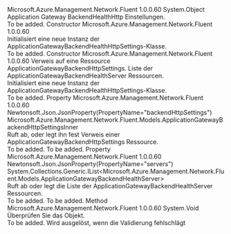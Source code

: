 <Type Name="ApplicationGatewayBackendHealthHttpSettings" FullName="Microsoft.Azure.Management.Network.Fluent.Models.ApplicationGatewayBackendHealthHttpSettings">
  <TypeSignature Language="C#" Value="public class ApplicationGatewayBackendHealthHttpSettings" />
  <TypeSignature Language="ILAsm" Value=".class public auto ansi beforefieldinit ApplicationGatewayBackendHealthHttpSettings extends System.Object" />
  <TypeSignature Language="DocId" Value="T:Microsoft.Azure.Management.Network.Fluent.Models.ApplicationGatewayBackendHealthHttpSettings" />
  <TypeSignature Language="VB.NET" Value="Public Class ApplicationGatewayBackendHealthHttpSettings" />
  <TypeSignature Language="F#" Value="type ApplicationGatewayBackendHealthHttpSettings = class" />
  <AssemblyInfo>
    <AssemblyName>Microsoft.Azure.Management.Network.Fluent</AssemblyName>
    <AssemblyVersion>1.0.0.60</AssemblyVersion>
  </AssemblyInfo>
  <Base>
    <BaseTypeName>System.Object</BaseTypeName>
  </Base>
  <Interfaces />
  <Docs>
    <summary>
            Application Gateway BackendHealthHttp Einstellungen.
            </summary>
    <remarks>To be added.</remarks>
  </Docs>
  <Members>
    <Member MemberName=".ctor">
      <MemberSignature Language="C#" Value="public ApplicationGatewayBackendHealthHttpSettings ();" />
      <MemberSignature Language="ILAsm" Value=".method public hidebysig specialname rtspecialname instance void .ctor() cil managed" />
      <MemberSignature Language="DocId" Value="M:Microsoft.Azure.Management.Network.Fluent.Models.ApplicationGatewayBackendHealthHttpSettings.#ctor" />
      <MemberSignature Language="VB.NET" Value="Public Sub New ()" />
      <MemberType>Constructor</MemberType>
      <AssemblyInfo>
        <AssemblyName>Microsoft.Azure.Management.Network.Fluent</AssemblyName>
        <AssemblyVersion>1.0.0.60</AssemblyVersion>
      </AssemblyInfo>
      <Parameters />
      <Docs>
        <summary>
            Initialisiert eine neue Instanz der ApplicationGatewayBackendHealthHttpSettings-Klasse.
            </summary>
        <remarks>To be added.</remarks>
      </Docs>
    </Member>
    <Member MemberName=".ctor">
      <MemberSignature Language="C#" Value="public ApplicationGatewayBackendHealthHttpSettings (Microsoft.Azure.Management.Network.Fluent.Models.ApplicationGatewayBackendHttpSettingsInner backendHttpSettings = null, System.Collections.Generic.IList&lt;Microsoft.Azure.Management.Network.Fluent.Models.ApplicationGatewayBackendHealthServer&gt; servers = null);" />
      <MemberSignature Language="ILAsm" Value=".method public hidebysig specialname rtspecialname instance void .ctor(class Microsoft.Azure.Management.Network.Fluent.Models.ApplicationGatewayBackendHttpSettingsInner backendHttpSettings, class System.Collections.Generic.IList`1&lt;class Microsoft.Azure.Management.Network.Fluent.Models.ApplicationGatewayBackendHealthServer&gt; servers) cil managed" />
      <MemberSignature Language="DocId" Value="M:Microsoft.Azure.Management.Network.Fluent.Models.ApplicationGatewayBackendHealthHttpSettings.#ctor(Microsoft.Azure.Management.Network.Fluent.Models.ApplicationGatewayBackendHttpSettingsInner,System.Collections.Generic.IList{Microsoft.Azure.Management.Network.Fluent.Models.ApplicationGatewayBackendHealthServer})" />
      <MemberSignature Language="VB.NET" Value="Public Sub New (Optional backendHttpSettings As ApplicationGatewayBackendHttpSettingsInner = null, Optional servers As IList(Of ApplicationGatewayBackendHealthServer) = null)" />
      <MemberSignature Language="F#" Value="new Microsoft.Azure.Management.Network.Fluent.Models.ApplicationGatewayBackendHealthHttpSettings : Microsoft.Azure.Management.Network.Fluent.Models.ApplicationGatewayBackendHttpSettingsInner * System.Collections.Generic.IList&lt;Microsoft.Azure.Management.Network.Fluent.Models.ApplicationGatewayBackendHealthServer&gt; -&gt; Microsoft.Azure.Management.Network.Fluent.Models.ApplicationGatewayBackendHealthHttpSettings" Usage="new Microsoft.Azure.Management.Network.Fluent.Models.ApplicationGatewayBackendHealthHttpSettings (backendHttpSettings, servers)" />
      <MemberType>Constructor</MemberType>
      <AssemblyInfo>
        <AssemblyName>Microsoft.Azure.Management.Network.Fluent</AssemblyName>
        <AssemblyVersion>1.0.0.60</AssemblyVersion>
      </AssemblyInfo>
      <Parameters>
        <Parameter Name="backendHttpSettings" Type="Microsoft.Azure.Management.Network.Fluent.Models.ApplicationGatewayBackendHttpSettingsInner" />
        <Parameter Name="servers" Type="System.Collections.Generic.IList&lt;Microsoft.Azure.Management.Network.Fluent.Models.ApplicationGatewayBackendHealthServer&gt;" />
      </Parameters>
      <Docs>
        <param name="backendHttpSettings">Verweis auf eine Ressource ApplicationGatewayBackendHttpSettings.</param>
        <param name="servers">Liste der ApplicationGatewayBackendHealthServer Ressourcen.</param>
        <summary>
            Initialisiert eine neue Instanz der ApplicationGatewayBackendHealthHttpSettings-Klasse.
            </summary>
        <remarks>To be added.</remarks>
      </Docs>
    </Member>
    <Member MemberName="BackendHttpSettings">
      <MemberSignature Language="C#" Value="public Microsoft.Azure.Management.Network.Fluent.Models.ApplicationGatewayBackendHttpSettingsInner BackendHttpSettings { get; set; }" />
      <MemberSignature Language="ILAsm" Value=".property instance class Microsoft.Azure.Management.Network.Fluent.Models.ApplicationGatewayBackendHttpSettingsInner BackendHttpSettings" />
      <MemberSignature Language="DocId" Value="P:Microsoft.Azure.Management.Network.Fluent.Models.ApplicationGatewayBackendHealthHttpSettings.BackendHttpSettings" />
      <MemberSignature Language="VB.NET" Value="Public Property BackendHttpSettings As ApplicationGatewayBackendHttpSettingsInner" />
      <MemberSignature Language="F#" Value="member this.BackendHttpSettings : Microsoft.Azure.Management.Network.Fluent.Models.ApplicationGatewayBackendHttpSettingsInner with get, set" Usage="Microsoft.Azure.Management.Network.Fluent.Models.ApplicationGatewayBackendHealthHttpSettings.BackendHttpSettings" />
      <MemberType>Property</MemberType>
      <AssemblyInfo>
        <AssemblyName>Microsoft.Azure.Management.Network.Fluent</AssemblyName>
        <AssemblyVersion>1.0.0.60</AssemblyVersion>
      </AssemblyInfo>
      <Attributes>
        <Attribute>
          <AttributeName>Newtonsoft.Json.JsonProperty(PropertyName="backendHttpSettings")</AttributeName>
        </Attribute>
      </Attributes>
      <ReturnValue>
        <ReturnType>Microsoft.Azure.Management.Network.Fluent.Models.ApplicationGatewayBackendHttpSettingsInner</ReturnType>
      </ReturnValue>
      <Docs>
        <summary>
            Ruft ab, oder legt ihn fest Verweis einer ApplicationGatewayBackendHttpSettings Ressource.
            </summary>
        <value>To be added.</value>
        <remarks>To be added.</remarks>
      </Docs>
    </Member>
    <Member MemberName="Servers">
      <MemberSignature Language="C#" Value="public System.Collections.Generic.IList&lt;Microsoft.Azure.Management.Network.Fluent.Models.ApplicationGatewayBackendHealthServer&gt; Servers { get; set; }" />
      <MemberSignature Language="ILAsm" Value=".property instance class System.Collections.Generic.IList`1&lt;class Microsoft.Azure.Management.Network.Fluent.Models.ApplicationGatewayBackendHealthServer&gt; Servers" />
      <MemberSignature Language="DocId" Value="P:Microsoft.Azure.Management.Network.Fluent.Models.ApplicationGatewayBackendHealthHttpSettings.Servers" />
      <MemberSignature Language="VB.NET" Value="Public Property Servers As IList(Of ApplicationGatewayBackendHealthServer)" />
      <MemberSignature Language="F#" Value="member this.Servers : System.Collections.Generic.IList&lt;Microsoft.Azure.Management.Network.Fluent.Models.ApplicationGatewayBackendHealthServer&gt; with get, set" Usage="Microsoft.Azure.Management.Network.Fluent.Models.ApplicationGatewayBackendHealthHttpSettings.Servers" />
      <MemberType>Property</MemberType>
      <AssemblyInfo>
        <AssemblyName>Microsoft.Azure.Management.Network.Fluent</AssemblyName>
        <AssemblyVersion>1.0.0.60</AssemblyVersion>
      </AssemblyInfo>
      <Attributes>
        <Attribute>
          <AttributeName>Newtonsoft.Json.JsonProperty(PropertyName="servers")</AttributeName>
        </Attribute>
      </Attributes>
      <ReturnValue>
        <ReturnType>System.Collections.Generic.IList&lt;Microsoft.Azure.Management.Network.Fluent.Models.ApplicationGatewayBackendHealthServer&gt;</ReturnType>
      </ReturnValue>
      <Docs>
        <summary>
            Ruft ab oder legt die Liste der ApplicationGatewayBackendHealthServer Ressourcen.
            </summary>
        <value>To be added.</value>
        <remarks>To be added.</remarks>
      </Docs>
    </Member>
    <Member MemberName="Validate">
      <MemberSignature Language="C#" Value="public virtual void Validate ();" />
      <MemberSignature Language="ILAsm" Value=".method public hidebysig newslot virtual instance void Validate() cil managed" />
      <MemberSignature Language="DocId" Value="M:Microsoft.Azure.Management.Network.Fluent.Models.ApplicationGatewayBackendHealthHttpSettings.Validate" />
      <MemberSignature Language="VB.NET" Value="Public Overridable Sub Validate ()" />
      <MemberSignature Language="F#" Value="abstract member Validate : unit -&gt; unit&#xA;override this.Validate : unit -&gt; unit" Usage="applicationGatewayBackendHealthHttpSettings.Validate " />
      <MemberType>Method</MemberType>
      <AssemblyInfo>
        <AssemblyName>Microsoft.Azure.Management.Network.Fluent</AssemblyName>
        <AssemblyVersion>1.0.0.60</AssemblyVersion>
      </AssemblyInfo>
      <ReturnValue>
        <ReturnType>System.Void</ReturnType>
      </ReturnValue>
      <Parameters />
      <Docs>
        <summary>
            Überprüfen Sie das Objekt.
            </summary>
        <remarks>To be added.</remarks>
        <exception cref="T:Microsoft.Rest.ValidationException">
            Wird ausgelöst, wenn die Validierung fehlschlägt
            </exception>
      </Docs>
    </Member>
  </Members>
</Type>